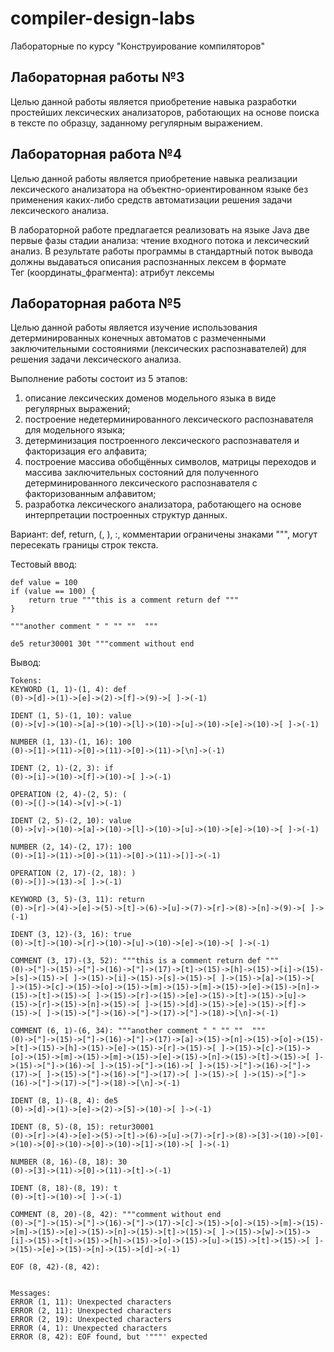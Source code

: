 # compiler-design-labs
Лабораторные по курсу "Конструирование компиляторов"


## Лабораторная работы №3

Целью данной работы является приобретение навыка разработки простейших лексических анализаторов, работающих на основе поиска в тексте по образцу, заданному регулярным выражением.


## Лабораторная работа №4

Целью данной работы является приобретение навыка реализации лексического анализатора на объектно-ориентированном языке без применения каких-либо средств автоматизации решения задачи лексического анализа.  

В лабораторной работе предлагается реализовать на языке Java две первые фазы стадии анализа: чтение входного потока и лексический анализ. В результате работы программы в стандартный поток вывода должны выдаваться описания распознанных лексем в формате  
Тег (координаты_фрагмента): атрибут лексемы  


## Лабораторная работа №5

Целью данной работы является изучение использования детерминированных конечных автоматов с размеченными заключительными состояниями (лексических распознавателей) для решения задачи лексического анализа.  

Выполнение работы состоит из 5 этапов:  

1. описание лексических доменов модельного языка в виде регулярных выражений;
2. построение недетерминированного лексического распознавателя для модельного языка;
3. детерминизация построенного лексического распознавателя и факторизация его алфавита;
4. построение массива обобщённых символов, матрицы переходов и массива заключительных состояний для полученного детерминированного лексического распознавателя с факторизованным алфавитом;
5. разработка лексического анализатора, работающего на основе интерпретации построенных структур данных.

Вариант:  def, return, (, ), :, комментарии ограничены знаками """, могут пересекать границы строк текста.  

Тестовый ввод:  

```
def value = 100
if (value == 100) {
    return true """this is a comment return def """
}

"""another comment " " "" ""  """

de5 retur30001 30t """comment without end
```

Вывод:

```
Tokens:
KEYWORD (1, 1)-(1, 4): def
(0)->[d]->(1)->[e]->(2)->[f]->(9)->[ ]->(-1)

IDENT (1, 5)-(1, 10): value
(0)->[v]->(10)->[a]->(10)->[l]->(10)->[u]->(10)->[e]->(10)->[ ]->(-1)

NUMBER (1, 13)-(1, 16): 100
(0)->[1]->(11)->[0]->(11)->[0]->(11)->[\n]->(-1)

IDENT (2, 1)-(2, 3): if
(0)->[i]->(10)->[f]->(10)->[ ]->(-1)

OPERATION (2, 4)-(2, 5): (
(0)->[(]->(14)->[v]->(-1)

IDENT (2, 5)-(2, 10): value
(0)->[v]->(10)->[a]->(10)->[l]->(10)->[u]->(10)->[e]->(10)->[ ]->(-1)

NUMBER (2, 14)-(2, 17): 100
(0)->[1]->(11)->[0]->(11)->[0]->(11)->[)]->(-1)

OPERATION (2, 17)-(2, 18): )
(0)->[)]->(13)->[ ]->(-1)

KEYWORD (3, 5)-(3, 11): return
(0)->[r]->(4)->[e]->(5)->[t]->(6)->[u]->(7)->[r]->(8)->[n]->(9)->[ ]->(-1)

IDENT (3, 12)-(3, 16): true
(0)->[t]->(10)->[r]->(10)->[u]->(10)->[e]->(10)->[ ]->(-1)

COMMENT (3, 17)-(3, 52): """this is a comment return def """
(0)->["]->(15)->["]->(16)->["]->(17)->[t]->(15)->[h]->(15)->[i]->(15)->[s]->(15)->[ ]->(15)->[i]->(15)->[s]->(15)->[ ]->(15)->[a]->(15)->[ ]->(15)->[c]->(15)->[o]->(15)->[m]->(15)->[m]->(15)->[e]->(15)->[n]->(15)->[t]->(15)->[ ]->(15)->[r]->(15)->[e]->(15)->[t]->(15)->[u]->(15)->[r]->(15)->[n]->(15)->[ ]->(15)->[d]->(15)->[e]->(15)->[f]->(15)->[ ]->(15)->["]->(16)->["]->(17)->["]->(18)->[\n]->(-1)

COMMENT (6, 1)-(6, 34): """another comment " " "" ""  """
(0)->["]->(15)->["]->(16)->["]->(17)->[a]->(15)->[n]->(15)->[o]->(15)->[t]->(15)->[h]->(15)->[e]->(15)->[r]->(15)->[ ]->(15)->[c]->(15)->[o]->(15)->[m]->(15)->[m]->(15)->[e]->(15)->[n]->(15)->[t]->(15)->[ ]->(15)->["]->(16)->[ ]->(15)->["]->(16)->[ ]->(15)->["]->(16)->["]->(17)->[ ]->(15)->["]->(16)->["]->(17)->[ ]->(15)->[ ]->(15)->["]->(16)->["]->(17)->["]->(18)->[\n]->(-1)

IDENT (8, 1)-(8, 4): de5
(0)->[d]->(1)->[e]->(2)->[5]->(10)->[ ]->(-1)

IDENT (8, 5)-(8, 15): retur30001
(0)->[r]->(4)->[e]->(5)->[t]->(6)->[u]->(7)->[r]->(8)->[3]->(10)->[0]->(10)->[0]->(10)->[0]->(10)->[1]->(10)->[ ]->(-1)

NUMBER (8, 16)-(8, 18): 30
(0)->[3]->(11)->[0]->(11)->[t]->(-1)

IDENT (8, 18)-(8, 19): t
(0)->[t]->(10)->[ ]->(-1)

COMMENT (8, 20)-(8, 42): """comment without end
(0)->["]->(15)->["]->(16)->["]->(17)->[c]->(15)->[o]->(15)->[m]->(15)->[m]->(15)->[e]->(15)->[n]->(15)->[t]->(15)->[ ]->(15)->[w]->(15)->[i]->(15)->[t]->(15)->[h]->(15)->[o]->(15)->[u]->(15)->[t]->(15)->[ ]->(15)->[e]->(15)->[n]->(15)->[d]->(-1)

EOF (8, 42)-(8, 42): 


Messages:
ERROR (1, 11): Unexpected characters
ERROR (2, 11): Unexpected characters
ERROR (2, 19): Unexpected characters
ERROR (4, 1): Unexpected characters
ERROR (8, 42): EOF found, but '"""' expected
```

